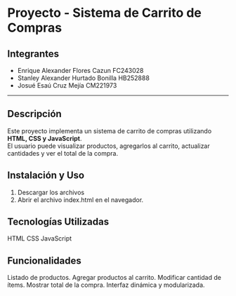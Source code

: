# Proyecto - Sistema de Carrito de Compras

## Integrantes
- Enrique Alexander Flores Cazun FC243028
- Stanley Alexander Hurtado Bonilla HB252888
- Josué Esaú Cruz Mejía CM221973

---

## Descripción
Este proyecto implementa un sistema de carrito de compras utilizando **HTML, CSS y JavaScript**.  
El usuario puede visualizar productos, agregarlos al carrito, actualizar cantidades y ver el total de la compra.

## Instalación y Uso
1. Descargar los archivos
2. Abrir el archivo index.html en el navegador.

## Tecnologías Utilizadas
HTML
CSS
JavaScript

## Funcionalidades
Listado de productos.
Agregar productos al carrito.
Modificar cantidad de ítems.
Mostrar total de la compra.
Interfaz dinámica y modularizada.

